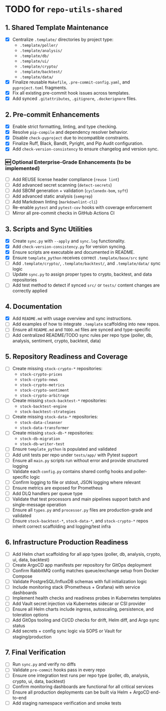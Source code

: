 # TODO for `repo-utils-shared`

## 1. Shared Template Maintenance

- [x] Centralize `.template/` directories by project type:
  - `.template/poller/`
  - `.template/analysis/`
  - `.template/db/`
  - `.template/ui/`
  - `.template/crypto/`
  - `.template/backtest/`
  - `.template/data/`
- [x] Finalize reusable `Makefile`, `.pre-commit-config.yaml`, and `pyproject.toml` fragments.
- [x] Fix all existing pre-commit hook issues across templates.
- [x] Add synced `.gitattributes`, `.gitignore`, `.dockerignore` files.

## 2. Pre-commit Enhancements

- [x] Enable strict formatting, linting, and type checking.
- [x] Resolve `pip-compile` and dependency resolver behavior.
- [x] Disable `check-pyproject` due to incompatible constraints.
- [x] Finalize Ruff, Black, Bandit, Pyright, and Pip Audit configuration.
- [x] Add `check-version-consistency` to ensure changelog and version sync.

### 🆕 Optional Enterprise-Grade Enhancements (to be implemented)

- [ ] Add REUSE license header compliance (`reuse lint`)
- [ ] Add advanced secret scanning (`detect-secrets`)
- [ ] Add SBOM generation + validation (`cyclonedx-bom`, `syft`)
- [ ] Add advanced static analysis (`semgrep`)
- [ ] Add Markdown linting (`markdownlint-cli`)
- [ ] Re-enable `pytest` and `pytest-cov` hooks with coverage enforcement
- [ ] Mirror all pre-commit checks in GitHub Actions CI

## 3. Scripts and Sync Utilities

- [x] Create `sync.py` with `--apply` and `sync.log` functionality.
- [x] Add `check-version-consistency.py` for version syncing.
- [x] Ensure scripts are executable and documented in README.
- [x] Ensure `template_python` receives correct `.template/base/src` sync
- [ ] Add `.template/crypto/`, `.template/backtest/`, and `.template/data/` sync logic
- [ ] Update `sync.py` to assign proper types to crypto, backtest, and data repositories
- [ ] Add test method to detect if synced `src/` or `tests/` content changes are correctly applied

## 4. Documentation

- [x] Add `README.md` with usage overview and sync instructions.
- [ ] Add examples of how to integrate `.template` scaffolding into new repos.
- [ ] Ensure all `README.md` and `TODO.md` files are synced and type-specific
- [ ] Add centralized README/TODO sync rules per repo type (poller, db, analysis, sentiment, crypto, backtest, data)

## 5. Repository Readiness and Coverage

- [ ] Create missing `stock-crypto-*` repositories:
  - `stock-crypto-prices`
  - `stock-crypto-news`
  - `stock-crypto-metrics`
  - `stock-crypto-sentiment`
  - `stock-crypto-arbitrage`
- [ ] Create missing `stock-backtest-*` repositories:
  - `stock-backtest-engine`
  - `stock-backtest-strategies`
- [ ] Create missing `stock-data-*` repositories:
  - `stock-data-cleanser`
  - `stock-data-transformer`
- [ ] Create missing `stock-db-*` repositories:
  - `stock-db-migration`
  - `stock-db-writer-test`
- [ ] Ensure `template_python` is populated and validated
- [ ] Add unit tests per repo under `tests/app/` with Pytest support
- [ ] Ensure all `main.py` scripts run without error and provide structured logging
- [ ] Validate each `config.py` contains shared config hooks and poller-specific logic
- [ ] Confirm logging to file or stdout, JSON logging where relevant
- [ ] Ensure metrics are exposed for Prometheus
- [ ] Add DLQ handlers per queue type
- [ ] Validate that test processors and main pipelines support batch and single-message operation
- [ ] Ensure all `types.py` and `processor.py` files are production-grade and validated
- [ ] Ensure `stock-backtest-*`, `stock-data-*`, and `stock-crypto-*` repos inherit correct scaffolding and logging/test infra

## 6. Infrastructure Production Readiness

- [ ] Add Helm chart scaffolding for all app types (poller, db, analysis, crypto, ui, data, backtest)
- [ ] Create ArgoCD app manifests per repository for GitOps deployment
- [ ] Confirm RabbitMQ config matches queue/exchange setup from Docker Compose
- [ ] Validate PostgreSQL/InfluxDB schemas with full initialization logic
- [ ] Include monitoring stack (Prometheus + Grafana) with service dashboards
- [ ] Implement health checks and readiness probes in Kubernetes templates
- [ ] Add Vault secret injection via Kubernetes sidecar or CSI provider
- [ ] Ensure all Helm charts include ingress, autoscaling, persistence, and toleration options
- [ ] Add GitOps tooling and CI/CD checks for drift, Helm diff, and Argo sync status
- [ ] Add secrets + config sync logic via SOPS or Vault for staging/production

## 7. Final Verification

- [ ] Run `sync.py` and verify no diffs
- [ ] Validate `pre-commit` hooks pass in every repo
- [ ] Ensure one integration test runs per repo type (poller, db, analysis, crypto, ui, data, backtest)
- [ ] Confirm monitoring dashboards are functional for all critical services
- [ ] Ensure all production deployments can be built via Helm + ArgoCD end-to-end
- [ ] Add staging namespace verification and smoke tests
